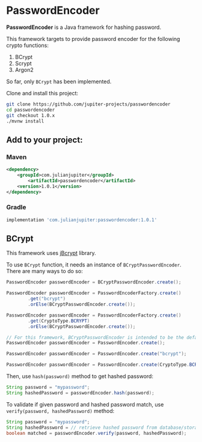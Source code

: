 # PasswordEncoder
**PasswordEncoder** is a Java framework for hashing password.

This framework targets to provide password encoder for the following crypto functions:
1. BCrypt
2. Scrypt
3. Argon2

So far, only `BCrypt` has been implemented.

Clone and install this project:

```bash
git clone https://github.com/jupiter-projects/passwordencoder
cd passwordencoder
git checkout 1.0.x
./mvnw install
```

## Add to your project:

### Maven

```xml
<dependency>
    <groupId>com.julianjupiter</groupId>
        <artifactId>passwordencoder</artifactId>
    <version>1.0.1</version>
</dependency>
```

### Gradle

```groovy
implementation 'com.julianjupiter:passwordencoder:1.0.1'
```

## BCrypt

This framework uses [jBcrypt](http://www.mindrot.org/projects/jBCrypt/) library.

To use `BCrypt` function, it needs an instance of `BCryptPasswordEncoder`. There are many ways to do so:

```java
PasswordEncoder passwordEncoder = BCryptPasswordEncoder.create();
```
```java
PasswordEncoder passwordEncoder = PasswordEncoderFactory.create()
        .get("bcrypt")
        .orElse(BCryptPasswordEncoder.create());
```
```java
PasswordEncoder passwordEncoder = PasswordEncoderFactory.create()
        .get(CryptoType.BCRYPT)
        .orElse(BCryptPasswordEncoder.create());
```
```java
// For this framework, BCryptPasswordEncoder is intended to be the default password encoder
PasswordEncoder passwordEncoder = PasswordEncoder.create();
```
```java
PasswordEncoder passwordEncoder = PasswordEncoder.create("bcrypt");
```
```java
PasswordEncoder passwordEncoder = PasswordEncoder.create(CryptoType.BCRYPT);
```

Then, use `hash(password)` method to get hashed password:

```java
String password = "mypassword";
String hashedPassword = passwordEncoder.hash(password);
```

To validate if given password and hashed password match, use `verify(password, hashedPassword)` method:
```java
String password = "mypassword";
String hashedPassword = // retrieve hashed password from database/storage
boolean matched = passwordEncoder.verify(password, hashedPassword);
```

